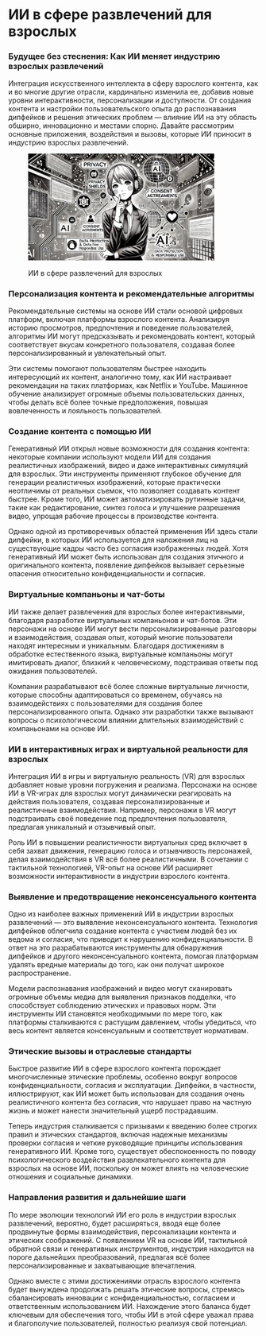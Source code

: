 # ИИ в сфере развлечений для взрослых

### Будущее без стеснения: Как ИИ меняет индустрию взрослых развлечений

Интеграция искусственного интеллекта в сферу взрослого контента, как и во многие другие отрасли, кардинально изменила ее, добавив новые уровни интерактивности, персонализации и доступности. От создания контента и настройки пользовательского опыта до распознавания дипфейков и решения этических проблем — влияние ИИ на эту область обширно, инновационно и местами спорно. Давайте рассмотрим основные приложения, воздействия и вызовы, которые ИИ приносит в индустрию взрослых развлечений.

<div align="left">

<figure><img src="../../.gitbook/assets/image.png" alt="" width="375"><figcaption><p>ИИ в сфере развлечений для взрослых</p></figcaption></figure>

</div>

### Персонализация контента и рекомендательные алгоритмы

Рекомендательные системы на основе ИИ стали основой цифровых платформ, включая платформы взрослого контента. Анализируя историю просмотров, предпочтения и поведение пользователей, алгоритмы ИИ могут предсказывать и рекомендовать контент, который соответствует вкусам конкретного пользователя, создавая более персонализированный и увлекательный опыт.

Эти системы помогают пользователям быстрее находить интересующий их контент, аналогично тому, как ИИ настраивает рекомендации на таких платформах, как Netflix и YouTube. Машинное обучение анализирует огромные объемы пользовательских данных, чтобы делать всё более точные предположения, повышая вовлеченность и лояльность пользователей.

### Создание контента с помощью ИИ

Генеративный ИИ открыл новые возможности для создания контента: некоторые компании используют модели ИИ для создания реалистичных изображений, видео и даже интерактивных симуляций для взрослых. Эти инструменты применяют глубокое обучение для генерации реалистичных изображений, которые практически неотличимы от реальных съемок, что позволяет создавать контент быстрее. Кроме того, ИИ может автоматизировать рутинные задачи, такие как редактирование, синтез голоса и улучшение разрешения видео, упрощая рабочие процессы в производстве контента.

Однако одной из противоречивых областей применения ИИ здесь стали дипфейки, в которых ИИ используется для наложения лиц на существующие кадры часто без согласия изображенных людей. Хотя генеративный ИИ может быть использован для создания этичного и оригинального контента, появление дипфейков вызывает серьезные опасения относительно конфиденциальности и согласия.

### Виртуальные компаньоны и чат-боты

ИИ также делает развлечения для взрослых более интерактивными, благодаря разработке виртуальных компаньонов и чат-ботов. Эти персонажи на основе ИИ могут вести персонализированные разговоры и взаимодействия, создавая опыт, который многие пользователи находят интересным и уникальным. Благодаря достижениям в обработке естественного языка, виртуальные компаньоны могут имитировать диалог, близкий к человеческому, подстраивая ответы под ожидания пользователей.

Компании разрабатывают всё более сложные виртуальные личности, которые способны адаптироваться со временем, обучаясь на взаимодействиях с пользователями для создания более персонализированного опыта. Однако эти разработки также вызывают вопросы о психологическом влиянии длительных взаимодействий с компаньонами на основе ИИ.

### ИИ в интерактивных играх и виртуальной реальности для взрослых

Интеграция ИИ в игры и виртуальную реальность (VR) для взрослых добавляет новые уровни погружения и реализма. Персонажи на основе ИИ в VR-играх для взрослых могут динамически реагировать на действия пользователя, создавая персонализированные и реалистичные взаимодействия. Например, персонажи в VR могут подстраивать своё поведение под предпочтения пользователя, предлагая уникальный и отзывчивый опыт.

Роль ИИ в повышении реалистичности виртуальных сред включает в себя захват движения, генерацию голоса и отзывчивость персонажей, делая взаимодействия в VR всё более реалистичными. В сочетании с тактильной технологией, VR-опыт на основе ИИ расширяет возможности интерактивности в индустрии взрослого контента.

### Выявление и предотвращение неконсенсуального контента

Одно из наиболее важных применений ИИ в индустрии взрослых развлечений — это выявление неконсенсуального контента. Технология дипфейков облегчила создание контента с участием людей без их ведома и согласия, что приводит к нарушению конфиденциальности. В ответ на это разрабатываются инструменты для обнаружения дипфейков и другого неконсенсуального контента, помогая платформам удалять вредные материалы до того, как они получат широкое распространение.

Модели распознавания изображений и видео могут сканировать огромные объемы медиа для выявления признаков подделки, что способствует соблюдению этических и правовых норм. Эти инструменты ИИ становятся необходимыми по мере того, как платформы сталкиваются с растущим давлением, чтобы убедиться, что весь контент является консенсуальным и соответствует нормативам.

### Этические вызовы и отраслевые стандарты

Быстрое развитие ИИ в сфере взрослого контента порождает многочисленные этические проблемы, особенно вокруг вопросов конфиденциальности, согласия и эксплуатации. Дипфейки, в частности, иллюстрируют, как ИИ может быть использован для создания очень реалистичного контента без согласия, что нарушает право на частную жизнь и может нанести значительный ущерб пострадавшим.

Теперь индустрия сталкивается с призывами к введению более строгих правил и этических стандартов, включая надежные механизмы проверки согласия и четкие руководящие принципы использования генеративного ИИ. Кроме того, существует обеспокоенность по поводу психологического воздействия развлекательного контента для взрослых на основе ИИ, поскольку он может влиять на человеческие отношения и социальные динамики.

### Направления развития и дальнейшие шаги

По мере эволюции технологий ИИ его роль в индустрии взрослых развлечений, вероятно, будет расширяться, вводя еще более продвинутые формы взаимодействия, персонализации контента и этических соображений. С появлением VR на основе ИИ, тактильной обратной связи и генеративных инструментов, индустрия находится на пороге дальнейших преобразований, предлагая всё более персонализированные и захватывающие впечатления.

Однако вместе с этими достижениями отрасль взрослого контента будет вынуждена продолжать решать этические вопросы, стремясь сбалансировать инновации с конфиденциальностью, согласием и ответственным использованием ИИ. Нахождение этого баланса будет ключевым для обеспечения того, чтобы ИИ в этой сфере уважал права и благополучие пользователей, полностью реализуя свой потенциал.

